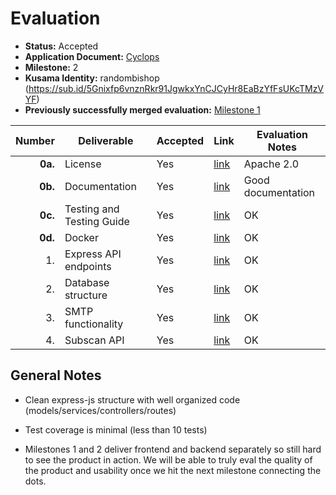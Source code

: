 # Evaluation

- **Status:** Accepted
- **Application Document:** [Cyclops](https://github.com/ArthurHoeke/Grants-Program/blob/master/applications/cyclops.md)
- **Milestone:** 2
- **Kusama Identity:** randombishop (https://sub.id/5Gnixfp6vnznRkr91JgwkxYnCJCyHr8EaBzYfFsUKcTMzVYF)
- **Previously successfully merged evaluation:** [Milestone 1](https://github.com/w3f/Grant-Milestone-Delivery/blob/master/evaluations/cyclops_1_0xCaso.md)

|  Number | Deliverable               | Accepted | Link                                                                                            | Evaluation Notes   |
| ------: | ------------------------- | -------- | ----------------------------------------------------------------------------------------------- | ------------------ |
| **0a.** | License                   | Yes      | [link](https://github.com/ArthurHoeke/cyclops/blob/main/LICENSE)                                | Apache 2.0         |
| **0b.** | Documentation             | Yes      | [link](https://github.com/ArthurHoeke/cyclops/blob/main/back-end/README.md)                     | Good documentation |
| **0c.** | Testing and Testing Guide | Yes      | [link](https://github.com/ArthurHoeke/cyclops/blob/main/back-end/README.md)                     | OK                 |
| **0d.** | Docker                    | Yes      | [link](https://hub.docker.com/r/arthurhoeke/cyclops)                                            | OK                 |
|      1. | Express API endpoints     | Yes      | [link](https://github.com/ArthurHoeke/cyclops/blob/main/back-end/README.md)                     | OK                 |
|      2. | Database structure        | Yes      | [link](https://github.com/ArthurHoeke/cyclops/blob/main/back-end/README.md)                     | OK                 |
|      3. | SMTP functionality        | Yes      | [link](https://github.com/ArthurHoeke/cyclops/blob/main/back-end/app/Services/mail.services.js) | OK                 |
|      4. | Subscan API               | Yes      | [link](https://github.com/ArthurHoeke/cyclops/blob/main/back-end/app/Utils/subscan.utils.js)    | OK                 |

## General Notes

- Clean express-js structure with well organized code (models/services/controllers/routes)

- Test coverage is minimal (less than 10 tests)

- Milestones 1 and 2 deliver frontend and backend separately so still hard to see the product in action.
  We will be able to truly eval the quality of the product and usability once we hit the next milestone connecting the dots.
